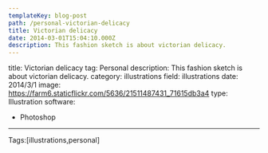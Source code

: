```yaml
---
templateKey: blog-post
path: /personal-victorian-delicacy
title: Victorian delicacy
date: 2014-03-01T15:04:10.000Z
description: This fashion sketch is about victorian delicacy.
---
```


title: Victorian delicacy
tag: Personal
description: This fashion sketch is about victorian delicacy.
category: illustrations
field: illustrations
date: 2014/3/1
image: https://farm6.staticflickr.com/5636/21511487431_71615db3a4
type: Illustration
software:
- Photoshop
---

Tags:[illustrations,personal]